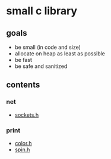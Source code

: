# small c library

## goals
- be small (in code and size)
- allocate on heap as least as possible
- be fast
- be safe and sanitized

## contents

### net

- [sockets.h](net/sockets.h)

### print

- [color.h](print/color.h)
- [spin.h](print/spin.h)
